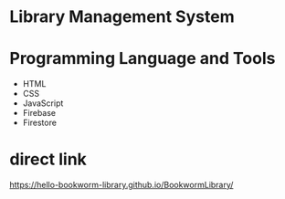 # Library Management System



# Programming Language and Tools

  - HTML
  - CSS
  - JavaScript
  - Firebase
  - Firestore

# direct link 

https://hello-bookworm-library.github.io/BookwormLibrary/
